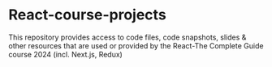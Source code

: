 # React-course-projects
This repository provides access to code files, code snapshots, slides &amp; other resources that are used or provided by the React-The Complete Guide course 2024 (incl. Next.js, Redux)
